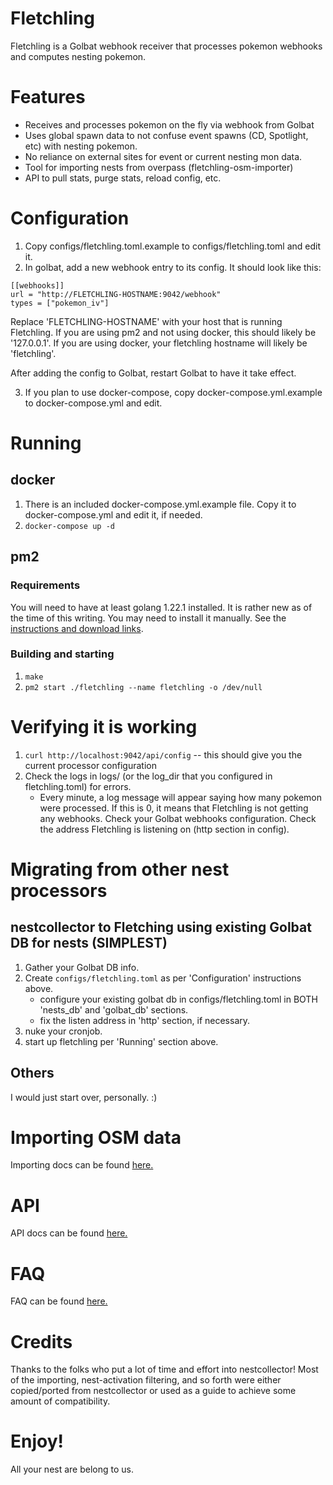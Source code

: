 # Fletchling

Fletchling is a Golbat webhook receiver that processes pokemon
webhooks and computes nesting pokemon.

# Features

* Receives and processes pokemon on the fly via webhook from Golbat
* Uses global spawn data to not confuse event spawns (CD, Spotlight, etc) with nesting pokemon.
* No reliance on external sites for event or current nesting mon data.
* Tool for importing nests from overpass (fletchling-osm-importer)
* API to pull stats, purge stats, reload config, etc.

# Configuration

1. Copy configs/fletchling.toml.example to configs/fletchling.toml and edit it.
2. In golbat, add a new webhook entry to its config. It should look like this:

```
[[webhooks]]
url = "http://FLETCHLING-HOSTNAME:9042/webhook"
types = ["pokemon_iv"]
```

Replace 'FLETCHLING-HOSTNAME' with your host that is running Fletchling. If you are using pm2 and not using
docker, this should likely be '127.0.0.1'. If you are using docker, your fletchling hostname will likely be
'fletchling'.

After adding the config to Golbat, restart Golbat to have it take effect.

3. If you plan to use docker-compose, copy docker-compose.yml.example to docker-compose.yml and edit.

# Running

## docker

1. There is an included docker-compose.yml.example file. Copy it to docker-compose.yml and edit it, if needed.
2. `docker-compose up -d`

## pm2

### Requirements

You will need to have at least golang 1.22.1 installed. It is rather new as of the time of this writing. You may need to install it manually. See the [instructions and download links](https://go.dev/dl/).

### Building and starting

1. `make`
2. `pm2 start ./fletchling --name fletchling -o /dev/null`

# Verifying it is working

1. `curl http://localhost:9042/api/config` -- this should give you the current processor configuration
2. Check the logs in logs/ (or the log_dir that you configured in fletchling.toml) for errors.
   * Every minute, a log message will appear saying how many pokemon were processed. If this is 0, it means that Fletchling is not getting any webhooks. Check your Golbat webhooks configuration. Check the address Fletchling is listening on (http section in config).

# Migrating from other nest processors

## nestcollector to Fletching using existing Golbat DB for nests (SIMPLEST)
  1. Gather your Golbat DB info.
  2. Create `configs/fletchling.toml` as per 'Configuration' instructions above.
     * configure your existing golbat db in configs/fletchling.toml in BOTH 'nests_db' and 'golbat_db' sections.
     * fix the listen address in 'http' section, if necessary.
  3. nuke your cronjob.
  4. start up fletchling per 'Running' section above.

## Others

I would just start over, personally. :)

# Importing OSM data

Importing docs can be found [here.](./docs/IMPORTING.md)

# API

API docs can be found [here.](./docs/API.md)

# FAQ

FAQ can be found [here.](./docs/FAQ.md)

# Credits

Thanks to the folks who put a lot of time and effort into nestcollector! Most of the importing, nest-activation filtering, and so forth were either copied/ported from nestcollector or used as a guide to achieve some amount of compatibility.

# Enjoy!

All your nest are belong to us.
